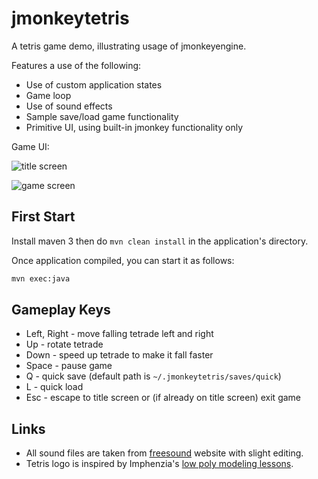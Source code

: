 # jmonkeytetris

A tetris game demo, illustrating usage of jmonkeyengine.

Features a use of the following:

* Use of custom application states
* Game loop
* Use of sound effects
* Sample save/load game functionality
* Primitive UI, using built-in jmonkey functionality only

Game UI:

![title screen](https://user-images.githubusercontent.com/822988/182048752-e949e098-68c3-44ec-8034-b4632bd8a12b.png)

![game screen](https://user-images.githubusercontent.com/822988/182048754-66ee70a6-2493-4dc5-affa-c37cfb58fd6b.png)

## First Start

Install maven 3 then do `mvn clean install` in the application's directory.

Once application compiled, you can start it as follows:

```bash
mvn exec:java
```

## Gameplay Keys

* Left, Right - move falling tetrade left and right
* Up - rotate tetrade
* Down - speed up tetrade to make it fall faster
* Space - pause game
* Q - quick save (default path is `~/.jmonkeytetris/saves/quick`)
* L - quick load
* Esc - escape to title screen or (if already on title screen) exit game

## Links

* All sound files are taken from [freesound](https://freesound.org/) website with slight editing.
* Tetris logo is inspired by Imphenzia's [low poly modeling lessons](https://www.youtube.com/watch?v=1jHUY3qoBu8).
